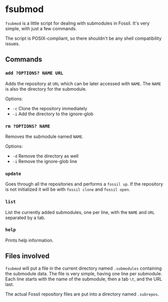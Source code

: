 # fsubmod

`fsubmod` is a little script for dealing with submodules in Fossil. It's very simple, with just a few commands.

The script is POSIX-compliant, so there shouldn't be any shell compatibility issues.


## Commands

### `add ?OPTIONS? NAME URL`

Adds the repository at `URL` which can be later accessed with `NAME`. The `NAME` is also the directory for the submodule.

Options:
- `-c` Clone the repository immediately
- `-i` Add the directory to the ignore-glob

### `rm ?OPTIONS? NAME`

Removes the submodule named `NAME`.

Options:
- `-d` Remove the directory as well
- `-i` Remove the ignore-glob line

### `update`

Goes through all the repositories and performs a `fossil up`. If the repository is not initialized it will be with `fossil clone` and `fossil open`.

### `list`

List the currently added submodules, one per line, with the `NAME` and `URL` separated by a tab.

### `help`

Prints help information.


## Files involved

`fsubmod` will put a file in the current directory named `.submodules` containing the submodule data. The file is very simple, having one line per submodule. Each line starts with the name of the submodule, then a tab `\t`, and the URL last.

The actual Fossil repository files are put into a directory named `.subrepos`.
